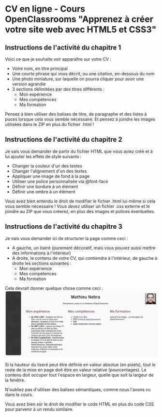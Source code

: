 CV en ligne - Cours OpenClassrooms "Apprenez à créer votre site web avec HTML5 et CSS3"
=======================================================================================

Instructions de l'activité du chapitre 1
----------------------------------------

Voici ce que je souhaite voir apparaître sur votre CV :

* Votre nom, en titre principal
* Une courte phrase qui vous décrit, ou une citation, en-dessous du nom
* Une photo miniature, sur laquelle on pourra cliquer pour avoir une version agrandie
* 3 sections délimitées par des titres différents :
   - Mon expérience
   - Mes compétences
   - Ma formation

Pensez à bien utiliser des balises de titre, de paragraphe et des listes à puces lorsque cela vous semble nécessaire. Et pensez à joindre les images utilisées dans le ZIP en plus du fichier .html !


Instructions de l'activité du chapitre 2
----------------------------------------

Je vais vous demander de partir du fichier HTML que vous aviez créé et à lui ajouter les effets de style suivants :

* Changer la couleur d'un des textes
* Changer l'alignement d'un des textes
* Appliquer une image de fond à la page
* Utiliser une police personnalisée via @font-face
* Définir une bordure à un élément
* Définir une ombre à un élément

Vous avez bien entendu le droit de modifier le fichier .html lui-même si cela vous semble nécessaire ! Vous *devez* utiliser un fichier .css externe et le joindre au ZIP que vous créerez, en plus des images et polices éventuelles.


Instructions de l'activité du chapitre 3
----------------------------------------

Je vais vous demander ici de structurer la page comme ceci :

* A gauche, un liseré (purement décoratif, mais vous pouvez aussi mettre des informations à l'intérieur)
* A droite, le contenu de votre CV, qui contiendra à l'intérieur, de gauche à droite les sections suivantes :
   - Mon expérience
   - Mes compétences
   - Ma formation

Cela devrait donner quelque chose comme ceci :
![Aperçu du résultat attendu](image/apercu-chap-3.png)

Si la hauteur du liseré peut être définie en valeur absolue (en pixels), tout le reste de la mise en page doit être en valeur relative (pourcentages). Le contenu doit occuper tout l'espace en largeur, quelle que soit la largeur de la fenêtre.

N'oubliez pas d'utiliser des balises sémantiques, comme nous l'avons vu dans le cours.

Vous avez bien sûr le droit de modifier le code HTML en plus du code CSS pour parvenir à un rendu similaire.
